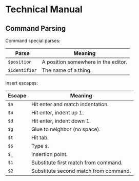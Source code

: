 # Technical Manual

## Command Parsing

Command special parses:

Parse | Meaning
--- | ---
`$position` | A position somewhere in the editor.
`$identifier` | The name of a thing.

Insert escapes:

Escape | Meaning
--- | ---
`$n` | Hit enter and match indentation.
`$u` | Hit enter, indent up 1.
`$d` | Hit enter, indent down 1.
`$g` | Glue to neighbor (no space).
`$t` | Hit tab.
`$$` | Type `$`.
`$_` | Insertion point.
`$1` | Substitute first match from command.
`$2` | Substitute second match from command.





  
